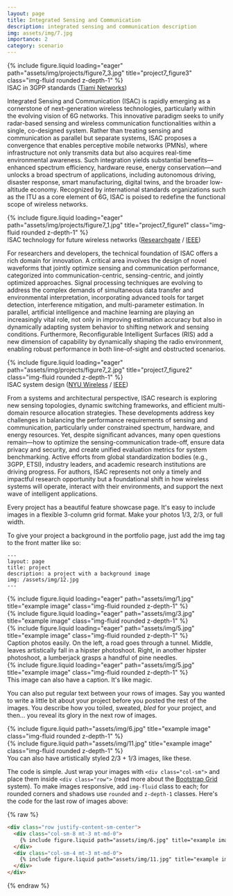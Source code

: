 ```yaml
---
layout: page
title: Integrated Sensing and Communication
description: integrated sensing and communication description
img: assets/img/7.jpg
importance: 2
category: scenario
---
```


<div class="row">
    <div class="col-sm mt-3 mt-md-0">
        {% include figure.liquid loading="eager" path="assets/img/projects/figure7_3.jpg" title="project7_figure3" class="img-fluid rounded z-depth-1" %}
    </div>
</div>
<div class="caption">
    ISAC in 3GPP standards (<a href="https://tiaminetworks.com/the-state-of-integrated-sensing-isac-in-5g-standards/">Tiami Networks</a>)
</div>

Integrated Sensing and Communication (ISAC) is rapidly emerging as a cornerstone of next-generation wireless technologies, particularly within the evolving vision of 6G networks. 
This innovative paradigm seeks to unify radar-based sensing and wireless communication functionalities within a single, co-designed system. Rather than treating sensing and communication as parallel but separate systems, ISAC proposes a convergence that enables perceptive mobile networks (PMNs), where infrastructure not only transmits data but also acquires real-time environmental awareness. 
Such integration yields substantial benefits—enhanced spectrum efficiency, hardware reuse, energy conservation—and unlocks a broad spectrum of applications, including autonomous driving, disaster response, smart manufacturing, digital twins, and the broader low-altitude economy. 
Recognized by international standards organizations such as the ITU as a core element of 6G, ISAC is poised to redefine the functional scope of wireless networks.

<div class="row">
    <div class="col-sm mt-3 mt-md-0">
        {% include figure.liquid loading="eager" path="assets/img/projects/figure7_1.jpg" title="project7_figure1" class="img-fluid rounded z-depth-1" %}
    </div>
</div>
<div class="caption">
    ISAC technology for future wireless networks (<a href="https://www.researchgate.net/publication/359324502_Integrated_Sensing_and_Communications_Towards_Dual-functional_Wireless_Networks_for_6G_and_Beyond">Researchgate</a> / <a href="https://ieeexplore.ieee.org/document/9737357">IEEE</a>)
</div>

For researchers and developers, the technical foundation of ISAC offers a rich domain for innovation. A critical area involves the design of novel waveforms that jointly optimize sensing and communication performance, categorized into communication-centric, sensing-centric, and jointly optimized approaches. Signal processing techniques are evolving to address the complex demands of simultaneous data transfer and environmental interpretation, incorporating advanced tools for target detection, interference mitigation, and multi-parameter estimation. 
In parallel, artificial intelligence and machine learning are playing an increasingly vital role, not only in improving estimation accuracy but also in dynamically adapting system behavior to shifting network and sensing conditions. 
Furthermore, Reconfigurable Intelligent Surfaces (RIS) add a new dimension of capability by dynamically shaping the radio environment, enabling robust performance in both line-of-sight and obstructed scenarios.

<div class="row">
    <div class="col-sm mt-3 mt-md-0">
        {% include figure.liquid loading="eager" path="assets/img/projects/figure7_2.jpg" title="project7_figure2" class="img-fluid rounded z-depth-1" %}
    </div>
</div>
<div class="caption">
    ISAC system design (<a href="https://wireless.engineering.nyu.edu/integrated-sensing-and-communication-isac/">NYU Wireless</a> / <a href="https://ieeexplore.ieee.org/document/10018908">IEEE</a>)
</div>

From a systems and architectural perspective, ISAC research is exploring new sensing topologies, dynamic switching frameworks, and efficient multi-domain resource allocation strategies. 
These developments address key challenges in balancing the performance requirements of sensing and communication, particularly under constrained spectrum, hardware, and energy resources. 
Yet, despite significant advances, many open questions remain—how to optimize the sensing-communication trade-off, ensure data privacy and security, and create unified evaluation metrics for system benchmarking. 
Active efforts from global standardization bodies (e.g., 3GPP, ETSI), industry leaders, and academic research institutions are driving progress. 
For authors, ISAC represents not only a timely and impactful research opportunity but a foundational shift in how wireless systems will operate, interact with their environments, and support the next wave of intelligent applications.

Every project has a beautiful feature showcase page.
It's easy to include images in a flexible 3-column grid format.
Make your photos 1/3, 2/3, or full width.

To give your project a background in the portfolio page, just add the img tag to the front matter like so:

    ---
    layout: page
    title: project
    description: a project with a background image
    img: /assets/img/12.jpg
    ---

<div class="row">
    <div class="col-sm mt-3 mt-md-0">
        {% include figure.liquid loading="eager" path="assets/img/1.jpg" title="example image" class="img-fluid rounded z-depth-1" %}
    </div>
    <div class="col-sm mt-3 mt-md-0">
        {% include figure.liquid loading="eager" path="assets/img/3.jpg" title="example image" class="img-fluid rounded z-depth-1" %}
    </div>
    <div class="col-sm mt-3 mt-md-0">
        {% include figure.liquid loading="eager" path="assets/img/5.jpg" title="example image" class="img-fluid rounded z-depth-1" %}
    </div>
</div>
<div class="caption">
    Caption photos easily. On the left, a road goes through a tunnel. Middle, leaves artistically fall in a hipster photoshoot. Right, in another hipster photoshoot, a lumberjack grasps a handful of pine needles.
</div>
<div class="row">
    <div class="col-sm mt-3 mt-md-0">
        {% include figure.liquid loading="eager" path="assets/img/5.jpg" title="example image" class="img-fluid rounded z-depth-1" %}
    </div>
</div>
<div class="caption">
    This image can also have a caption. It's like magic.
</div>

You can also put regular text between your rows of images.
Say you wanted to write a little bit about your project before you posted the rest of the images.
You describe how you toiled, sweated, _bled_ for your project, and then... you reveal its glory in the next row of images.

<div class="row justify-content-sm-center">
    <div class="col-sm-8 mt-3 mt-md-0">
        {% include figure.liquid path="assets/img/6.jpg" title="example image" class="img-fluid rounded z-depth-1" %}
    </div>
    <div class="col-sm-4 mt-3 mt-md-0">
        {% include figure.liquid path="assets/img/11.jpg" title="example image" class="img-fluid rounded z-depth-1" %}
    </div>
</div>
<div class="caption">
    You can also have artistically styled 2/3 + 1/3 images, like these.
</div>

The code is simple.
Just wrap your images with `<div class="col-sm">` and place them inside `<div class="row">` (read more about the <a href="https://getbootstrap.com/docs/4.4/layout/grid/">Bootstrap Grid</a> system).
To make images responsive, add `img-fluid` class to each; for rounded corners and shadows use `rounded` and `z-depth-1` classes.
Here's the code for the last row of images above:

{% raw %}

```html
<div class="row justify-content-sm-center">
  <div class="col-sm-8 mt-3 mt-md-0">
    {% include figure.liquid path="assets/img/6.jpg" title="example image" class="img-fluid rounded z-depth-1" %}
  </div>
  <div class="col-sm-4 mt-3 mt-md-0">
    {% include figure.liquid path="assets/img/11.jpg" title="example image" class="img-fluid rounded z-depth-1" %}
  </div>
</div>
```

{% endraw %}
